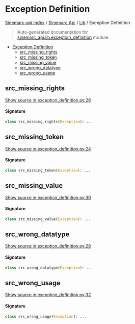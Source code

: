 # Exception Definition

[Sinemarc-api Index](../../README.md#sinemarc-api-index) /
[Sinemarc Api](../index.md#sinemarc-api) /
[Lib](./index.md#lib) /
Exception Definition

> Auto-generated documentation for [sinemarc_api.lib.exception_definition](../../../sinemarc_api/lib/exception_definition.py) module.

- [Exception Definition](#exception-definition)
  - [src_missing_rights](#src_missing_rights)
  - [src_missing_token](#src_missing_token)
  - [src_missing_value](#src_missing_value)
  - [src_wrong_datatype](#src_wrong_datatype)
  - [src_wrong_usage](#src_wrong_usage)

## src_missing_rights

[Show source in exception_definition.py:26](../../../sinemarc_api/lib/exception_definition.py#L26)

#### Signature

```python
class src_missing_rights(Exception): ...
```



## src_missing_token

[Show source in exception_definition.py:24](../../../sinemarc_api/lib/exception_definition.py#L24)

#### Signature

```python
class src_missing_token(Exception): ...
```



## src_missing_value

[Show source in exception_definition.py:30](../../../sinemarc_api/lib/exception_definition.py#L30)

#### Signature

```python
class src_missing_value(Exception): ...
```



## src_wrong_datatype

[Show source in exception_definition.py:28](../../../sinemarc_api/lib/exception_definition.py#L28)

#### Signature

```python
class src_wrong_datatype(Exception): ...
```



## src_wrong_usage

[Show source in exception_definition.py:32](../../../sinemarc_api/lib/exception_definition.py#L32)

#### Signature

```python
class src_wrong_usage(Exception): ...
```